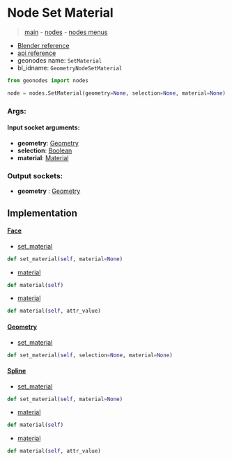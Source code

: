 # Node Set Material

> [main](../structure.md) - [nodes](nodes.md) - [nodes menus](nodes_menus.md)

- [Blender reference](https://docs.blender.org/manual/en/latest/modeling/geometry_nodes/material/set_material.html)
- [api reference](https://docs.blender.org/api/current/bpy.types.GeometryNodeSetMaterial.html)
- geonodes name: `SetMaterial`
- bl_idname: `GeometryNodeSetMaterial`

```python
from geonodes import nodes

node = nodes.SetMaterial(geometry=None, selection=None, material=None)
```

### Args:

#### Input socket arguments:

- **geometry**: [Geometry](Geometry.md)
- **selection**: [Boolean](Boolean.md)
- **material**: [Material](Material.md)

### Output sockets:

- **geometry** : [Geometry](Geometry.md)

## Implementation

#### [Face](Face.md)

 - [set_material](Face.md#set_material)
  ```python
  def set_material(self, material=None)
  ```

 - [material](Face.md#material-property)
  ```python
  def material(self)
  ```

 - [material](Face.md#material)
  ```python
  def material(self, attr_value)
  ```

#### [Geometry](Geometry.md)

 - [set_material](Geometry.md#set_material)
  ```python
  def set_material(self, selection=None, material=None)
  ```

#### [Spline](Spline.md)

 - [set_material](Spline.md#set_material)
  ```python
  def set_material(self, material=None)
  ```

 - [material](Spline.md#material-property)
  ```python
  def material(self)
  ```

 - [material](Spline.md#material)
  ```python
  def material(self, attr_value)
  ```

